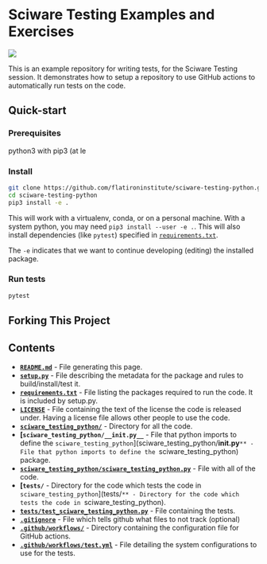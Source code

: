 # Sciware Testing Examples and Exercises

[![](https://github.com/flatironinstitute/sciware-testing-python/actions/workflows/test.yml/badge.svg)](https://github.com/flatironinstitute/sciware-testing-python/actions/workflows/test.yml/)

This is an example repository for writing tests, for the Sciware Testing session. 
It demonstrates how to setup a repository to use GitHub actions to automatically run tests
on the code.

## Quick-start

### Prerequisites

python3 with pip3 (at le

### Install

```bash
git clone https://github.com/flatironinstitute/sciware-testing-python.git
cd sciware-testing-python
pip3 install -e .
```

This will work with a virtualenv, conda, or on a personal machine.
With a system python, you may need `pip3 install --user -e .`.
This will also install dependencies (like `pytest`) specified in [`requirements.txt`](requirements.txt).

The `-e` indicates that we want to continue developing (editing) the installed package.

### Run tests

```bash
pytest
```

## Forking This Project

## Contents

* **[`README.md`](README.md)** - File generating this page.
* **[`setup.py`](setup.py)** - File describing the metadata for the package and rules to build/install/test it.
* **[`requirements.txt`](requirements.txt)** - File listing the packages required to run the code. It is included by setup.py.
* **[`LICENSE`](LICENSE)** - File containing the text of the license the code is released under. Having a license file allows other people to use the code.
* **[`sciware_testing_python/`](sciware_testing_python/)** - Directory for all the code.
* **[`sciware_testing_python/__init.py__`** - File that python imports to define the `sciware_testing_python`](sciware_testing_python/__init.py__`** - File that python imports to define the `sciware_testing_python) package.
* **[`sciware_testing_python/sciware_testing_python.py`](sciware_testing_python/sciware_testing_python.py)** - File with all of the code.
* **[`tests/`** - Directory for the code which tests the code in `sciware_testing_python`](tests/`** - Directory for the code which tests the code in `sciware_testing_python).
* **[`tests/test_sciware_testing_python.py`](tests/test_sciware_testing_python.py)** - File containing the tests.
* **[`.gitignore`](.gitignore)** - File which tells github what files to not track (optional)
* **[`.github/workflows/`](.github/workflows/)** - Directory containing the configuration file for GitHub actions.
* **[`.github/workflows/test.yml`](.github/workflows/test.yml)** - File detailing the system configurations to use for the tests.
